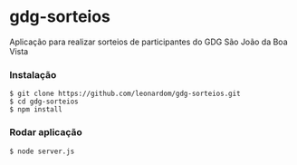 # gdg-sorteios

Aplicação para realizar sorteios de participantes do GDG São João da Boa Vista

### Instalação

```
$ git clone https://github.com/leonardom/gdg-sorteios.git
$ cd gdg-sorteios
$ npm install
```

### Rodar aplicação

```
$ node server.js
```


